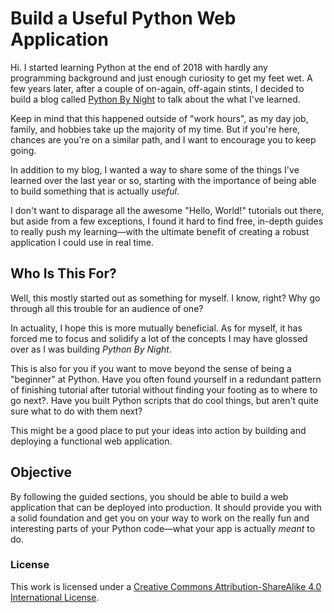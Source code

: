 # Build a Useful Python Web Application

Hi. I started learning Python at the end of 2018 with hardly any programming background and just enough curiosity to get my feet wet. A few years later, after a couple of on-again, off-again stints, I decided to build a blog called [Python By Night](https://www.pythonbynight.com) to talk about the what I've learned.

Keep in mind that this happened outside of "work hours", as my day job, family, and hobbies take up the majority of my time. But if you're here, chances are you're on a similar path, and I want to encourage you to keep going.

In addition to my blog, I wanted a way to share some of the things I've learned over the last year or so, starting with the importance of being able to build something that is actually _useful_.

I don't want to disparage all the awesome "Hello, World!" tutorials out there, but aside from a few exceptions, I found it hard to find free, in-depth guides to really push my learning&mdash;with the ultimate benefit of creating a robust application I could use in real time.
## Who Is This For?

Well, this mostly started out as something for myself. I know, right? Why go through all this trouble for an audience of one?

In actuality, I hope this is more mutually beneficial. As for myself, it has forced me to focus and solidify a lot of the concepts I may have glossed over as I was building *Python By Night*.

This is also for you if you want to move beyond the sense of being a "beginner" at Python. Have you often found yourself in a redundant pattern of finishing tutorial after tutorial without finding your footing as to where to go next?. Have you built Python scripts that do cool things, but aren't quite sure what to do with them next?

This might be a good place to put your ideas into action by building and deploying a functional web application.

## Objective

By following the guided sections, you should be able to build a web application that can be deployed into production. It should provide you with a solid foundation and get you on your way to work on the really fun and interesting parts of your Python code&mdash;what your app is actually _meant_ to do.

### License

This work is licensed under a
[Creative Commons Attribution-ShareAlike 4.0 International License][cc-by-sa].

[cc-by-sa]: http://creativecommons.org/licenses/by-sa/4.0/



